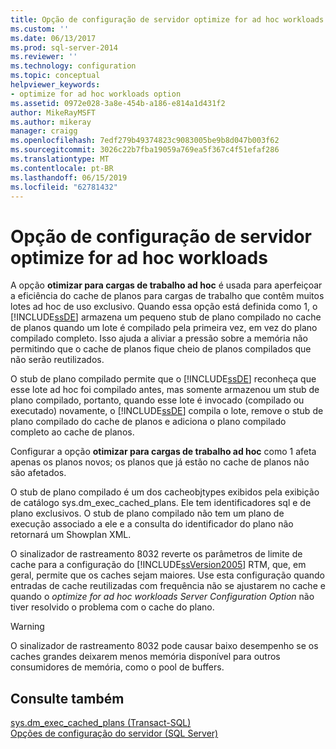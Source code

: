 ```yaml
---
title: Opção de configuração de servidor optimize for ad hoc workloads | Microsoft Docs
ms.custom: ''
ms.date: 06/13/2017
ms.prod: sql-server-2014
ms.reviewer: ''
ms.technology: configuration
ms.topic: conceptual
helpviewer_keywords:
- optimize for ad hoc workloads option
ms.assetid: 0972e028-3a8e-454b-a186-e814a1d431f2
author: MikeRayMSFT
ms.author: mikeray
manager: craigg
ms.openlocfilehash: 7edf279b49374823c9083005be9b8d047b003f62
ms.sourcegitcommit: 3026c22b7fba19059a769ea5f367c4f51efaf286
ms.translationtype: MT
ms.contentlocale: pt-BR
ms.lasthandoff: 06/15/2019
ms.locfileid: "62781432"
---
```

# <a name="optimize-for-ad-hoc-workloads-server-configuration-option"></a>Opção de configuração de servidor optimize for ad hoc workloads
  A opção **otimizar para cargas de trabalho ad hoc** é usada para aperfeiçoar a eficiência do cache de planos para cargas de trabalho que contêm muitos lotes ad hoc de uso exclusivo. Quando essa opção está definida como 1, o [!INCLUDE[ssDE](../../includes/ssde-md.md)] armazena um pequeno stub de plano compilado no cache de planos quando um lote é compilado pela primeira vez, em vez do plano compilado completo. Isso ajuda a aliviar a pressão sobre a memória não permitindo que o cache de planos fique cheio de planos compilados que não serão reutilizados.  
  
 O stub de plano compilado permite que o [!INCLUDE[ssDE](../../includes/ssde-md.md)] reconheça que esse lote ad hoc foi compilado antes, mas somente armazenou um stub de plano compilado, portanto, quando esse lote é invocado (compilado ou executado) novamente, o [!INCLUDE[ssDE](../../includes/ssde-md.md)] compila o lote, remove o stub de plano compilado do cache de planos e adiciona o plano compilado completo ao cache de planos.  
  
 Configurar a opção **otimizar para cargas de trabalho ad hoc** como 1 afeta apenas os planos novos; os planos que já estão no cache de planos não são afetados.  
  
 O stub de plano compilado é um dos cacheobjtypes exibidos pela exibição de catálogo sys.dm_exec_cached_plans. Ele tem identificadores sql e de plano exclusivos. O stub de plano compilado não tem um plano de execução associado a ele e a consulta do identificador do plano não retornará um Showplan XML.  
  
 O sinalizador de rastreamento 8032 reverte os parâmetros de limite de cache para a configuração do [!INCLUDE[ssVersion2005](../../includes/ssversion2005-md.md)] RTM, que, em geral, permite que os caches sejam maiores. Use esta configuração quando entradas de cache reutilizadas com frequência não se ajustarem no cache e quando o *optimize for ad hoc workloads Server Configuration Option* não tiver resolvido o problema com o cache do plano.  
  
> [!WARNING]  
>  O sinalizador de rastreamento 8032 pode causar baixo desempenho se os caches grandes deixarem menos memória disponível para outros consumidores de memória, como o pool de buffers.  
  
## <a name="see-also"></a>Consulte também  
 [sys.dm_exec_cached_plans &#40;Transact-SQL&#41;](/sql/relational-databases/system-dynamic-management-views/sys-dm-exec-cached-plans-transact-sql)   
 [Opções de configuração do servidor &#40;SQL Server&#41;](server-configuration-options-sql-server.md)  
  
  
